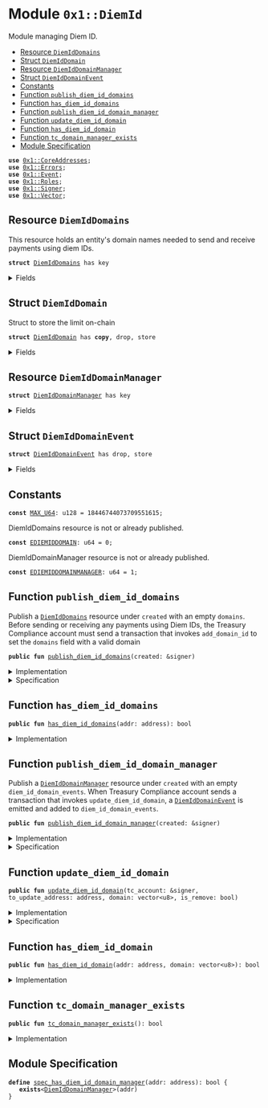 
<a name="0x1_DiemId"></a>

# Module `0x1::DiemId`

Module managing Diem ID.


-  [Resource `DiemIdDomains`](#0x1_DiemId_DiemIdDomains)
-  [Struct `DiemIdDomain`](#0x1_DiemId_DiemIdDomain)
-  [Resource `DiemIdDomainManager`](#0x1_DiemId_DiemIdDomainManager)
-  [Struct `DiemIdDomainEvent`](#0x1_DiemId_DiemIdDomainEvent)
-  [Constants](#@Constants_0)
-  [Function `publish_diem_id_domains`](#0x1_DiemId_publish_diem_id_domains)
-  [Function `has_diem_id_domains`](#0x1_DiemId_has_diem_id_domains)
-  [Function `publish_diem_id_domain_manager`](#0x1_DiemId_publish_diem_id_domain_manager)
-  [Function `update_diem_id_domain`](#0x1_DiemId_update_diem_id_domain)
-  [Function `has_diem_id_domain`](#0x1_DiemId_has_diem_id_domain)
-  [Function `tc_domain_manager_exists`](#0x1_DiemId_tc_domain_manager_exists)
-  [Module Specification](#@Module_Specification_1)


<pre><code><b>use</b> <a href="CoreAddresses.md#0x1_CoreAddresses">0x1::CoreAddresses</a>;
<b>use</b> <a href="../../../../../../move-stdlib/docs/Errors.md#0x1_Errors">0x1::Errors</a>;
<b>use</b> <a href="../../../../../../move-stdlib/docs/Event.md#0x1_Event">0x1::Event</a>;
<b>use</b> <a href="Roles.md#0x1_Roles">0x1::Roles</a>;
<b>use</b> <a href="../../../../../../move-stdlib/docs/Signer.md#0x1_Signer">0x1::Signer</a>;
<b>use</b> <a href="../../../../../../move-stdlib/docs/Vector.md#0x1_Vector">0x1::Vector</a>;
</code></pre>



<a name="0x1_DiemId_DiemIdDomains"></a>

## Resource `DiemIdDomains`

This resource holds an entity's domain names needed to send and receive payments using diem IDs.


<pre><code><b>struct</b> <a href="DiemId.md#0x1_DiemId_DiemIdDomains">DiemIdDomains</a> has key
</code></pre>



<details>
<summary>Fields</summary>


<dl>
<dt>
<code>domains: vector&lt;<a href="DiemId.md#0x1_DiemId_DiemIdDomain">DiemId::DiemIdDomain</a>&gt;</code>
</dt>
<dd>
 The list of domain names owned by this parent vasp account
</dd>
</dl>


</details>

<a name="0x1_DiemId_DiemIdDomain"></a>

## Struct `DiemIdDomain`

Struct to store the limit on-chain


<pre><code><b>struct</b> <a href="DiemId.md#0x1_DiemId_DiemIdDomain">DiemIdDomain</a> has <b>copy</b>, drop, store
</code></pre>



<details>
<summary>Fields</summary>


<dl>
<dt>
<code>domain: vector&lt;u8&gt;</code>
</dt>
<dd>

</dd>
</dl>


</details>

<a name="0x1_DiemId_DiemIdDomainManager"></a>

## Resource `DiemIdDomainManager`



<pre><code><b>struct</b> <a href="DiemId.md#0x1_DiemId_DiemIdDomainManager">DiemIdDomainManager</a> has key
</code></pre>



<details>
<summary>Fields</summary>


<dl>
<dt>
<code>diem_id_domain_events: <a href="../../../../../../move-stdlib/docs/Event.md#0x1_Event_EventHandle">Event::EventHandle</a>&lt;<a href="DiemId.md#0x1_DiemId_DiemIdDomainEvent">DiemId::DiemIdDomainEvent</a>&gt;</code>
</dt>
<dd>
 Event handle for <code>domains</code> added or removed events. Emitted every time a domain is added
 or removed to <code>domains</code>
</dd>
</dl>


</details>

<a name="0x1_DiemId_DiemIdDomainEvent"></a>

## Struct `DiemIdDomainEvent`



<pre><code><b>struct</b> <a href="DiemId.md#0x1_DiemId_DiemIdDomainEvent">DiemIdDomainEvent</a> has drop, store
</code></pre>



<details>
<summary>Fields</summary>


<dl>
<dt>
<code>removed: bool</code>
</dt>
<dd>
 Whether a domain was added or removed
</dd>
<dt>
<code>domain: <a href="DiemId.md#0x1_DiemId_DiemIdDomain">DiemId::DiemIdDomain</a></code>
</dt>
<dd>
 Diem ID Domain string of the account
</dd>
<dt>
<code>address: address</code>
</dt>
<dd>
 On-chain account address
</dd>
</dl>


</details>

<a name="@Constants_0"></a>

## Constants


<a name="0x1_DiemId_MAX_U64"></a>



<pre><code><b>const</b> <a href="DiemId.md#0x1_DiemId_MAX_U64">MAX_U64</a>: u128 = 18446744073709551615;
</code></pre>



<a name="0x1_DiemId_EDIEMIDDOMAIN"></a>

DiemIdDomains resource is not or already published.


<pre><code><b>const</b> <a href="DiemId.md#0x1_DiemId_EDIEMIDDOMAIN">EDIEMIDDOMAIN</a>: u64 = 0;
</code></pre>



<a name="0x1_DiemId_EDIEMIDDOMAINMANAGER"></a>

DiemIdDomainManager resource is not or already published.


<pre><code><b>const</b> <a href="DiemId.md#0x1_DiemId_EDIEMIDDOMAINMANAGER">EDIEMIDDOMAINMANAGER</a>: u64 = 1;
</code></pre>



<a name="0x1_DiemId_publish_diem_id_domains"></a>

## Function `publish_diem_id_domains`

Publish a <code><a href="DiemId.md#0x1_DiemId_DiemIdDomains">DiemIdDomains</a></code> resource under <code>created</code> with an empty <code>domains</code>.
Before sending or receiving any payments using Diem IDs, the Treasury Compliance account must send
a transaction that invokes <code>add_domain_id</code> to set the <code>domains</code> field with a valid domain


<pre><code><b>public</b> <b>fun</b> <a href="DiemId.md#0x1_DiemId_publish_diem_id_domains">publish_diem_id_domains</a>(created: &signer)
</code></pre>



<details>
<summary>Implementation</summary>


<pre><code><b>public</b> <b>fun</b> <a href="DiemId.md#0x1_DiemId_publish_diem_id_domains">publish_diem_id_domains</a>(
    created: &signer,
) {
    <a href="Roles.md#0x1_Roles_assert_parent_vasp_role">Roles::assert_parent_vasp_role</a>(created);
    <b>assert</b>(
        !<b>exists</b>&lt;<a href="DiemId.md#0x1_DiemId_DiemIdDomains">DiemIdDomains</a>&gt;(<a href="../../../../../../move-stdlib/docs/Signer.md#0x1_Signer_address_of">Signer::address_of</a>(created)),
        <a href="../../../../../../move-stdlib/docs/Errors.md#0x1_Errors_already_published">Errors::already_published</a>(<a href="DiemId.md#0x1_DiemId_EDIEMIDDOMAIN">EDIEMIDDOMAIN</a>)
    );
    move_to(created, <a href="DiemId.md#0x1_DiemId_DiemIdDomains">DiemIdDomains</a> {
        domains: <a href="../../../../../../move-stdlib/docs/Vector.md#0x1_Vector_empty">Vector::empty</a>(),
    })
}
</code></pre>



</details>

<details>
<summary>Specification</summary>



<pre><code><b>include</b> <a href="Roles.md#0x1_Roles_AbortsIfNotParentVasp">Roles::AbortsIfNotParentVasp</a>{account: created};
<b>aborts_if</b> <a href="DiemId.md#0x1_DiemId_has_diem_id_domains">has_diem_id_domains</a>(<a href="../../../../../../move-stdlib/docs/Signer.md#0x1_Signer_spec_address_of">Signer::spec_address_of</a>(created)) <b>with</b> <a href="../../../../../../move-stdlib/docs/Errors.md#0x1_Errors_ALREADY_PUBLISHED">Errors::ALREADY_PUBLISHED</a>;
</code></pre>



</details>

<a name="0x1_DiemId_has_diem_id_domains"></a>

## Function `has_diem_id_domains`



<pre><code><b>public</b> <b>fun</b> <a href="DiemId.md#0x1_DiemId_has_diem_id_domains">has_diem_id_domains</a>(addr: address): bool
</code></pre>



<details>
<summary>Implementation</summary>


<pre><code><b>public</b> <b>fun</b> <a href="DiemId.md#0x1_DiemId_has_diem_id_domains">has_diem_id_domains</a>(addr: address): bool {
    <b>exists</b>&lt;<a href="DiemId.md#0x1_DiemId_DiemIdDomains">DiemIdDomains</a>&gt;(addr)
}
</code></pre>



</details>

<a name="0x1_DiemId_publish_diem_id_domain_manager"></a>

## Function `publish_diem_id_domain_manager`

Publish a <code><a href="DiemId.md#0x1_DiemId_DiemIdDomainManager">DiemIdDomainManager</a></code> resource under <code>created</code> with an empty <code>diem_id_domain_events</code>.
When Treasury Compliance account sends a transaction that invokes <code>update_diem_id_domain</code>,
a <code><a href="DiemId.md#0x1_DiemId_DiemIdDomainEvent">DiemIdDomainEvent</a></code> is emitted and added to <code>diem_id_domain_events</code>.


<pre><code><b>public</b> <b>fun</b> <a href="DiemId.md#0x1_DiemId_publish_diem_id_domain_manager">publish_diem_id_domain_manager</a>(created: &signer)
</code></pre>



<details>
<summary>Implementation</summary>


<pre><code><b>public</b> <b>fun</b> <a href="DiemId.md#0x1_DiemId_publish_diem_id_domain_manager">publish_diem_id_domain_manager</a>(
    created: &signer,
) {
    <a href="Roles.md#0x1_Roles_assert_treasury_compliance">Roles::assert_treasury_compliance</a>(created);
    <b>assert</b>(
        !<b>exists</b>&lt;<a href="DiemId.md#0x1_DiemId_DiemIdDomainManager">DiemIdDomainManager</a>&gt;(<a href="../../../../../../move-stdlib/docs/Signer.md#0x1_Signer_address_of">Signer::address_of</a>(created)),
        <a href="../../../../../../move-stdlib/docs/Errors.md#0x1_Errors_already_published">Errors::already_published</a>(<a href="DiemId.md#0x1_DiemId_EDIEMIDDOMAINMANAGER">EDIEMIDDOMAINMANAGER</a>)
    );
    move_to(
        created,
        <a href="DiemId.md#0x1_DiemId_DiemIdDomainManager">DiemIdDomainManager</a> {
            diem_id_domain_events: <a href="../../../../../../move-stdlib/docs/Event.md#0x1_Event_new_event_handle">Event::new_event_handle</a>&lt;<a href="DiemId.md#0x1_DiemId_DiemIdDomainEvent">DiemIdDomainEvent</a>&gt;(created),
        }
    );
}
</code></pre>



</details>

<details>
<summary>Specification</summary>



<pre><code><b>include</b> <a href="Roles.md#0x1_Roles_AbortsIfNotTreasuryCompliance">Roles::AbortsIfNotTreasuryCompliance</a>{account: created};
<b>aborts_if</b> <a href="DiemId.md#0x1_DiemId_spec_has_diem_id_domain_manager">spec_has_diem_id_domain_manager</a>(<a href="../../../../../../move-stdlib/docs/Signer.md#0x1_Signer_spec_address_of">Signer::spec_address_of</a>(created)) <b>with</b> <a href="../../../../../../move-stdlib/docs/Errors.md#0x1_Errors_ALREADY_PUBLISHED">Errors::ALREADY_PUBLISHED</a>;
</code></pre>



</details>

<a name="0x1_DiemId_update_diem_id_domain"></a>

## Function `update_diem_id_domain`



<pre><code><b>public</b> <b>fun</b> <a href="DiemId.md#0x1_DiemId_update_diem_id_domain">update_diem_id_domain</a>(tc_account: &signer, to_update_address: address, domain: vector&lt;u8&gt;, is_remove: bool)
</code></pre>



<details>
<summary>Implementation</summary>


<pre><code><b>public</b> <b>fun</b> <a href="DiemId.md#0x1_DiemId_update_diem_id_domain">update_diem_id_domain</a>(
    tc_account: &signer,
    to_update_address: address,
    domain: vector&lt;u8&gt;,
    is_remove: bool
) <b>acquires</b> <a href="DiemId.md#0x1_DiemId_DiemIdDomainManager">DiemIdDomainManager</a>, <a href="DiemId.md#0x1_DiemId_DiemIdDomains">DiemIdDomains</a> {
    <a href="Roles.md#0x1_Roles_assert_treasury_compliance">Roles::assert_treasury_compliance</a>(tc_account);
    <b>let</b> account_domains = borrow_global_mut&lt;<a href="DiemId.md#0x1_DiemId_DiemIdDomains">DiemIdDomains</a>&gt;(to_update_address);
    <b>let</b> diem_id_domain = <a href="DiemId.md#0x1_DiemId_DiemIdDomain">DiemIdDomain</a> {domain: domain};
    <b>if</b> (is_remove) {
        <b>let</b> (has, index) = <a href="../../../../../../move-stdlib/docs/Vector.md#0x1_Vector_index_of">Vector::index_of</a>(&account_domains.domains, &diem_id_domain);
        <b>if</b> (has) {
            <a href="../../../../../../move-stdlib/docs/Vector.md#0x1_Vector_remove">Vector::remove</a>(&<b>mut</b> account_domains.domains, index);
        };
    } <b>else</b> {
        <a href="../../../../../../move-stdlib/docs/Vector.md#0x1_Vector_push_back">Vector::push_back</a>(&<b>mut</b> account_domains.domains, <b>copy</b> diem_id_domain);
    };

    <a href="../../../../../../move-stdlib/docs/Event.md#0x1_Event_emit_event">Event::emit_event</a>(
        &<b>mut</b> borrow_global_mut&lt;<a href="DiemId.md#0x1_DiemId_DiemIdDomainManager">DiemIdDomainManager</a>&gt;(<a href="CoreAddresses.md#0x1_CoreAddresses_TREASURY_COMPLIANCE_ADDRESS">CoreAddresses::TREASURY_COMPLIANCE_ADDRESS</a>()).diem_id_domain_events,
        <a href="DiemId.md#0x1_DiemId_DiemIdDomainEvent">DiemIdDomainEvent</a> {
            removed: is_remove,
            domain: diem_id_domain,
            address: to_update_address,
        },
    );
}
</code></pre>



</details>

<details>
<summary>Specification</summary>



<pre><code><b>include</b> <a href="Roles.md#0x1_Roles_AbortsIfNotTreasuryCompliance">Roles::AbortsIfNotTreasuryCompliance</a>{account: tc_account};
</code></pre>



</details>

<a name="0x1_DiemId_has_diem_id_domain"></a>

## Function `has_diem_id_domain`



<pre><code><b>public</b> <b>fun</b> <a href="DiemId.md#0x1_DiemId_has_diem_id_domain">has_diem_id_domain</a>(addr: address, domain: vector&lt;u8&gt;): bool
</code></pre>



<details>
<summary>Implementation</summary>


<pre><code><b>public</b> <b>fun</b> <a href="DiemId.md#0x1_DiemId_has_diem_id_domain">has_diem_id_domain</a>(addr: address, domain: vector&lt;u8&gt;): bool <b>acquires</b> <a href="DiemId.md#0x1_DiemId_DiemIdDomains">DiemIdDomains</a> {
    <b>let</b> account_domains = borrow_global&lt;<a href="DiemId.md#0x1_DiemId_DiemIdDomains">DiemIdDomains</a>&gt;(addr);
    <b>let</b> diem_id_domain = <a href="DiemId.md#0x1_DiemId_DiemIdDomain">DiemIdDomain</a> {
        domain: domain
    };
    <a href="../../../../../../move-stdlib/docs/Vector.md#0x1_Vector_contains">Vector::contains</a>(&account_domains.domains, &diem_id_domain)
}
</code></pre>



</details>

<a name="0x1_DiemId_tc_domain_manager_exists"></a>

## Function `tc_domain_manager_exists`



<pre><code><b>public</b> <b>fun</b> <a href="DiemId.md#0x1_DiemId_tc_domain_manager_exists">tc_domain_manager_exists</a>(): bool
</code></pre>



<details>
<summary>Implementation</summary>


<pre><code><b>public</b> <b>fun</b> <a href="DiemId.md#0x1_DiemId_tc_domain_manager_exists">tc_domain_manager_exists</a>(): bool {
    <b>exists</b>&lt;<a href="DiemId.md#0x1_DiemId_DiemIdDomainManager">DiemIdDomainManager</a>&gt;(<a href="CoreAddresses.md#0x1_CoreAddresses_TREASURY_COMPLIANCE_ADDRESS">CoreAddresses::TREASURY_COMPLIANCE_ADDRESS</a>())
}
</code></pre>



</details>

<a name="@Module_Specification_1"></a>

## Module Specification



<a name="0x1_DiemId_spec_has_diem_id_domain_manager"></a>


<pre><code><b>define</b> <a href="DiemId.md#0x1_DiemId_spec_has_diem_id_domain_manager">spec_has_diem_id_domain_manager</a>(addr: address): bool {
   <b>exists</b>&lt;<a href="DiemId.md#0x1_DiemId_DiemIdDomainManager">DiemIdDomainManager</a>&gt;(addr)
}
</code></pre>


[//]: # ("File containing references which can be used from documentation")
[ACCESS_CONTROL]: https://github.com/diem/dip/blob/main/dips/dip-2.md
[ROLE]: https://github.com/diem/dip/blob/main/dips/dip-2.md#roles
[PERMISSION]: https://github.com/diem/dip/blob/main/dips/dip-2.md#permissions
